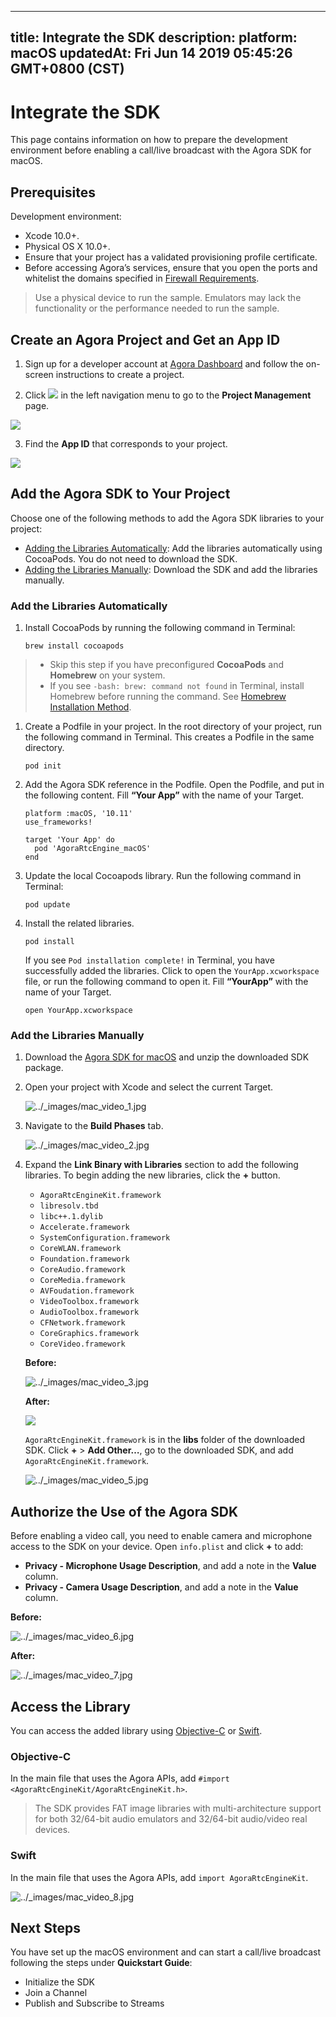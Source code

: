 
---
title: Integrate the SDK
description: 
platform: macOS
updatedAt: Fri Jun 14 2019 05:45:26 GMT+0800 (CST)
---
# Integrate the SDK
This page contains information on how to prepare the development environment before enabling a call/live broadcast with the Agora SDK for macOS.

## Prerequisites

Development environment:
- Xcode 10.0+.
- Physical OS X 10.0+.
- Ensure that your project has a validated provisioning profile certificate.
- Before accessing Agora’s services, ensure that you open the ports and whitelist the domains specified in [Firewall Requirements](../../en/Agora%20Platform/firewall.md).

> Use a physical device to run the sample. Emulators may lack the functionality or the performance needed to run the sample.

## Create an Agora Project and Get an App ID

1. Sign up for a developer account at [Agora Dashboard](https://dashboard.agora.io/) and follow the on-screen instructions to create a project.

2. Click ![](https://web-cdn.agora.io/docs-files/1551254998344) in the left navigation menu to go to the **Project Management** page.

 ![](https://web-cdn.agora.io/docs-files/1563112115436)

3. Find the **App ID** that corresponds to your project.

 ![](https://web-cdn.agora.io/docs-files/1563112146752)

## Add the Agora SDK to Your Project

Choose one of the following methods to add the Agora SDK libraries to your project:

- [Adding the Libraries Automatically](#auto-add): Add the libraries automatically using CocoaPods. You do not need to download the SDK.
- [Adding the Libraries Manually](#man-add): Download the SDK and add the libraries manually.

### <a name = "auto-add"></a>Add the Libraries Automatically

1. Install CocoaPods by running the following command in Terminal:

   ```
   brew install cocoapods
   ```

 > - Skip this step if you have preconfigured **CocoaPods** and **Homebrew** on your system.
 > - If you see `-bash: brew: command not found` in Terminal, install Homebrew before running the command. See [Homebrew Installation Method](http://brew.sh/index.html).

1. Create a Podfile in your project. In the root directory of your project, run the following command in Terminal. This creates a Podfile in the same directory.

   ```
   pod init
   ```

2. Add the Agora SDK reference in the Podfile. Open the Podfile, and put in the following content. Fill **“Your App”** with the name of your Target.

   ```
   platform :macOS, '10.11'
   use_frameworks!
   
   target 'Your App' do
     pod 'AgoraRtcEngine_macOS'
   end
   ```

3. Update the local Cocoapods library. Run the following command in Terminal:

   ```
   pod update
   ```

4. Install the related libraries.

   ```
   pod install
   ```

   If you see `Pod installation complete!` in Terminal, you have successfully added the libraries. Click to open the `YourApp.xcworkspace` file, or run the following command to open it. Fill **“YourApp”** with the name of your Target.

   ```
   open YourApp.xcworkspace
   ```

### <a name = "man-add"></a>Add the Libraries Manually

1. Download the [Agora SDK for macOS](https://docs.agora.io/en/Agora%20Platform/downloads) and unzip the downloaded SDK package.

2. Open your project with Xcode and select the current Target.

   <img alt="../_images/mac_video_1.jpg" src="https://web-cdn.agora.io/docs-files/en/mac_video_1.jpg" />

3. Navigate to the **Build Phases** tab.

   <img alt="../_images/mac_video_2.jpg" src="https://web-cdn.agora.io/docs-files/en/mac_video_2.jpg" />

4. Expand the **Link Binary with Libraries** section to add the following libraries. To begin adding the new libraries, click the **+** button.

   - `AgoraRtcEngineKit.framework`
   - `libresolv.tbd`
   - `libc++.1.dylib`
   - `Accelerate.framework`
   - `SystemConfiguration.framework`
   - `CoreWLAN.framework`
   - `Foundation.framework`
   - `CoreAudio.framework`
   - `CoreMedia.framework`
   - `AVFoudation.framework`
   - `VideoToolbox.framework`
   - `AudioToolbox.framework`
   - `CFNetwork.framework`
   - `CoreGraphics.framework`
   - `CoreVideo.framework`


   **Before:**

   <img alt="../_images/mac_video_3.jpg" src="https://web-cdn.agora.io/docs-files/en/mac_video_3.jpg" />

   **After:**

   ![](https://web-cdn.agora.io/docs-files/1548730616440)

   `AgoraRtcEngineKit.framework` is in the **libs** folder of the downloaded SDK. Click **+** \> **Add Other…**, go to the downloaded SDK, and add `AgoraRtcEngineKit.framework`.

   <img alt="../_images/mac_video_5.jpg" src="https://web-cdn.agora.io/docs-files/en/mac_video_5.jpg" />

## Authorize the Use of the Agora SDK

Before enabling a video call, you need to enable camera and microphone access to the SDK on your device. Open `info.plist` and click **+** to add:

- **Privacy - Microphone Usage Description**, and add a note in the **Value** column.
- **Privacy - Camera Usage Description**, and add a note in the **Value** column.

**Before:**

<img alt="../_images/mac_video_6.jpg" src="https://web-cdn.agora.io/docs-files/en/mac_video_6.jpg" />

**After:**

<img alt="../_images/mac_video_7.jpg" src="https://web-cdn.agora.io/docs-files/en/mac_video_7.jpg" />

## Access the Library

You can access the added library using [Objective-C](#oc) or [Swift](#swift).

### <a name = "oc"></a>Objective-C

In the main file that uses the Agora APIs, add `#import <AgoraRtcEngineKit/AgoraRtcEngineKit.h>`.

> The SDK provides FAT image libraries with multi-architecture support for both 32/64-bit audio emulators and 32/64-bit audio/video real devices.

### <a name = "swift"></a>Swift

In the main file that uses the Agora APIs, add `import AgoraRtcEngineKit`.

<img alt="../_images/mac_video_8.jpg" src="https://web-cdn.agora.io/docs-files/en/mac_video_8.jpg" />

## Next Steps

You have set up the macOS environment and can start a call/live broadcast following the steps under **Quickstart Guide**:

- Initialize the SDK
- Join a Channel
- Publish and Subscribe to Streams

